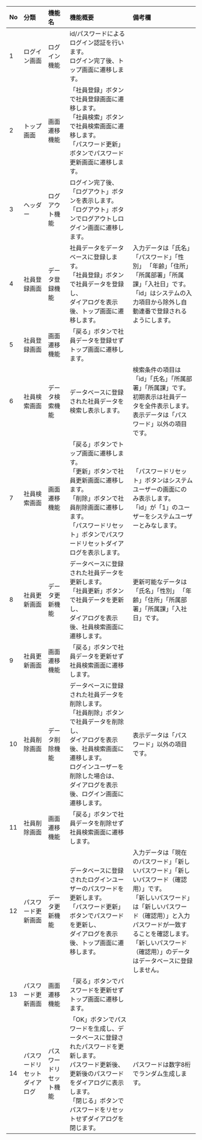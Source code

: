 |No|分類|機能名|機能概要|備考欄|
|:--|:--|:--|:--|:--|
|1|ログイン画面|ログイン機能|id/パスワードによるログイン認証を行います。<br>ログイン完了後、トップ画面に遷移します。||
|2|トップ画面|画面遷移機能|「社員登録」ボタンで社員登録画面に遷移します。<br>「社員検索」ボタンで社員検索画面に遷移します。<br>「パスワード更新」ボタンでパスワード更新画面に遷移します。||
|3|ヘッダー|ログアウト機能|ログイン完了後、「ログアウト」ボタンを表示します。<br>「ログアウト」ボタンでログアウトしログイン画面に遷移します。||
|4|社員登録画面|データ登録機能|社員データをデータベースに登録します。<br>「社員登録」ボタンで社員データを登録し、<br>ダイアログを表示後、トップ画面に遷移します。|入力データは「氏名」「パスワード」「性別」 「年齢」「住所」「所属部署」「所属課」「入社日」です。<br>「id」はシステムの入力項目から除外し自動連番で登録されるようにします。||
|5|社員登録画面|画面遷移機能|「戻る」ボタンで社員データを登録せずトップ画面に遷移します。||
|6|社員検索画面|データ検索機能|データベースに登録された社員データを検索し表示します。|検索条件の項目は「id」「氏名」「所属部署」「所属課」です。<br>初期表示は社員データを全件表示します。<br>表示データは「パスワード」以外の項目です。|
|7|社員検索画面|画面遷移機能|「戻る」ボタンでトップ画面に遷移します。<br>「更新」ボタンで社員更新画面に遷移します。<br>「削除」ボタンで社員削除画面に遷移します。<br>「パスワードリセット」ボタンでパスワードリセットダイアログを表示します。|「パスワードリセット」ボタンはシステムユーザーの画面にのみ表示します。<br>「id」が「1」のユーザーをシステムユーザーとみなします。|
|8|社員更新画面|データ更新機能|データベースに登録された社員データを更新します。<br>「社員更新」ボタンで社員データを更新し、<br>ダイアログを表示後、社員検索画面に遷移します。|更新可能なデータは「氏名」「性別」 「年齢」「住所」「所属部署」「所属課」「入社日」です。|
|9|社員更新画面|画面遷移機能|「戻る」ボタンで社員データを更新せず社員検索画面に遷移します。||
|10|社員削除画面|データ削除機能|データベースに登録された社員データを削除します。<br>「社員削除」ボタンで社員データを削除し、<br>ダイアログを表示後、社員検索画面に遷移します。<br>ログインユーザーを削除した場合は、<br>ダイアログを表示後、ログイン画面に遷移します。|表示データは「パスワード」以外の項目です。|
|11|社員削除画面|画面遷移機能|「戻る」ボタンで社員データを削除せず社員検索画面に遷移します。||
|12|パスワード更新画面|データ更新機能|データベースに登録されたログインユーザーのパスワードを更新します。<br>「パスワード更新」ボタンでパスワードを更新し、<br>ダイアログを表示後、トップ画面に遷移します。|入力データは「現在のパスワード」「新しいパスワード」「新しいパスワード（確認用）」です。<br>「新しいパスワード」は「新しいパスワード（確認用）」と入力パスワードが一致することを確認します。<br>「新しいパスワード（確認用）」のデータはデータベースに登録しません。|
|13|パスワード更新画面|画面遷移機能|「戻る」ボタンでパスワードを更新せずトップ画面に遷移します。||
|14|パスワードリセットダイアログ|パスワードリセット機能|「OK」ボタンでパスワードを生成し、データベースに登録されたパスワードを更新します。<br>パスワード更新後、更新後のパスワードをダイアログに表示します。<br>「閉じる」ボタンでパスワードをリセットせずダイアログを閉じます。|パスワードは数字8桁でランダム生成します。|